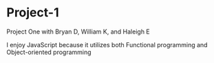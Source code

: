 # Project-1
Project One with Bryan D, William K, and Haleigh E

I enjoy JavaScript because it utilizes both Functional programming and Object-oriented programming